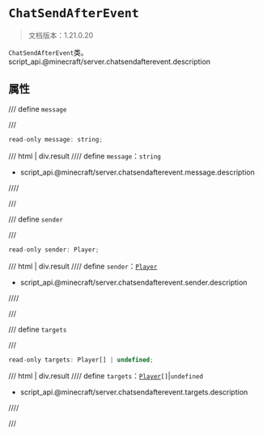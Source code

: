 # `ChatSendAfterEvent`

> 文档版本：1.21.0.20

`ChatSendAfterEvent`类。script_api.@minecraft/server.chatsendafterevent.description

## 属性

/// define
`message`


///

```js
read-only message: string;
```

/// html | div.result
//// define
`message`：`string`

- script_api.@minecraft/server.chatsendafterevent.message.description


////

///


/// define
`sender`


///

```js
read-only sender: Player;
```

/// html | div.result
//// define
`sender`：[`Player`](./player.md)

- script_api.@minecraft/server.chatsendafterevent.sender.description


////

///


/// define
`targets`


///

```js
read-only targets: Player[] | undefined;
```

/// html | div.result
//// define
`targets`：<code><a href="../player/">Player</a>[]</code>|`undefined`

- script_api.@minecraft/server.chatsendafterevent.targets.description


////

///

